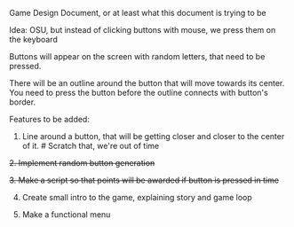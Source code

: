 Game Design Document, or at least what this document is trying to be

Idea: OSU, but instead of clicking buttons with mouse, we press them on the keyboard

Buttons will appear on the screen with random letters, that need to be pressed.

There will be an outline around the button that will move towards its center. You need to press the button before the outline connects with button's border.

Features to be added:

1. Line around a button, that will be getting closer and closer to the center of it. # Scratch that, we're out of time 

~~2. Implement random button generation~~

~~3. Make a script so that points will be awarded if button is pressed in time~~

4. Create small intro to the game, explaining story and game loop

5. Make a functional menu
